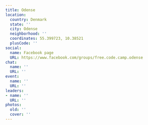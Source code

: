 ```yaml
---
title: Odense
location:
  country: Denmark
  state: ''
  city: Odense
  neighborhood: ''
  coordinates: 55.399723, 10.38521
  plusCode: ''
social:
  name: Facebook page
  URL: https://www.facebook.com/groups/free.code.camp.odense
chat:
  name: ''
  URL: ''
event:
  name: ''
  URL: ''
leaders:
- name: ''
  URL: ''
photos:
  old: ''
  cover: ''
---
```

